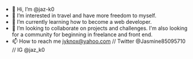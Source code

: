 - 👋 Hi, I’m @jaz-k0
- 👀 I’m interested in travel and have more freedom to myself.
- 🌱 I’m currently learning how to become a web developer.
- 💞️ I’m looking to collaborate on projects and challenges. I'm also looking for a community for beginning in freelance and front end.
- 📫 How to reach me jyknox@yahoo.com // Twitter @Jasmine85095710 // IG @jaz_k0

<!---
Thanks for reading <3
- Jasmine
--->
